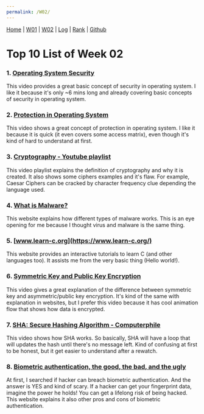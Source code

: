 ```yaml
---
permalink: /W02/
---
```

[Home](https://saepasomba.github.io/os211) | [W01](https://saepasomba.github.io/os211/W01) | [W02](https://saepasomba.github.io/os211/W02) | [Log](https://saepasomba.github.io/os211/TXT/mylog.txt) | [Rank](https://saepasomba.github.io/os211/TXT/myrank.txt) | [Github](https://github.com/saepasomba/os211/)
# Top 10 List of Week 02

### 1. [Operating System Security](https://www.youtube.com/watch?v=3kKkOBClw1Q)
This video provides a great basic concept of security in operating system. I like it because it's only ~6 mins long and already covering basic concepts of security in operating system.

### 2. [Protection in Operating System](https://www.youtube.com/watch?v=O_WbprDZMDw)
This video shows a great concept of protection in operating system. I like it because it is quick (it even covers some access matrix), even though it's kind of hard to understand at first.

### 3. [Cryptography - Youtube playlist](https://www.youtube.com/watch?v=Kf9KjCKmDcU&list=PL7AEDF86AABA1AA9A)
This video playlist explains the definition of cryptography and why it is created. It also shows some ciphers examples and it's flaw. For example, Caesar Ciphers can be cracked by character frequency clue depending the language used.

### 4. [What is Malware?](https://www.mcafee.com/en-us/antivirus/malware.html)
This website explains how different types of malware works. This is an eye opening for me because I thought virus and malware is the same thing.

### 5. [www.learn-c.org](https://www.learn-c.org/)
This website provides an interactive tutorials to learn C (and other languages too). It assists me from the very basic thing (Hello world!).

### 6. [Symmetric Key and Public Key Encryption](https://www.youtube.com/watch?v=ERp8420ucGs)
This video gives a great explanation of the difference between symmetric key and asymmetric/public key encryption. It's kind of the same with explanation in websites, but I prefer this video because it has cool animation flow that shows how data is encrypted.

### 7. [SHA: Secure Hashing Algorithm - Computerphile](https://www.youtube.com/watch?v=DMtFhACPnTY)
This video shows how SHA works. So basically, SHA will have a loop that will updates the hash until there's no message left. Kind of confusing at first to be honest, but it get easier to understand after a rewatch.

### 8. [Biometric authentication, the good, the bad, and the ugly](https://www.onelogin.com/learn/biometric-authentication)
At first, I searched if hacker can breach biometric authentication. And the answer is YES and kind of scary. If a hacker can get your fingerprint data, imagine the power he holds! You can get a lifelong risk of being hacked. This website explains it also other pros and cons of biometric authentication.
